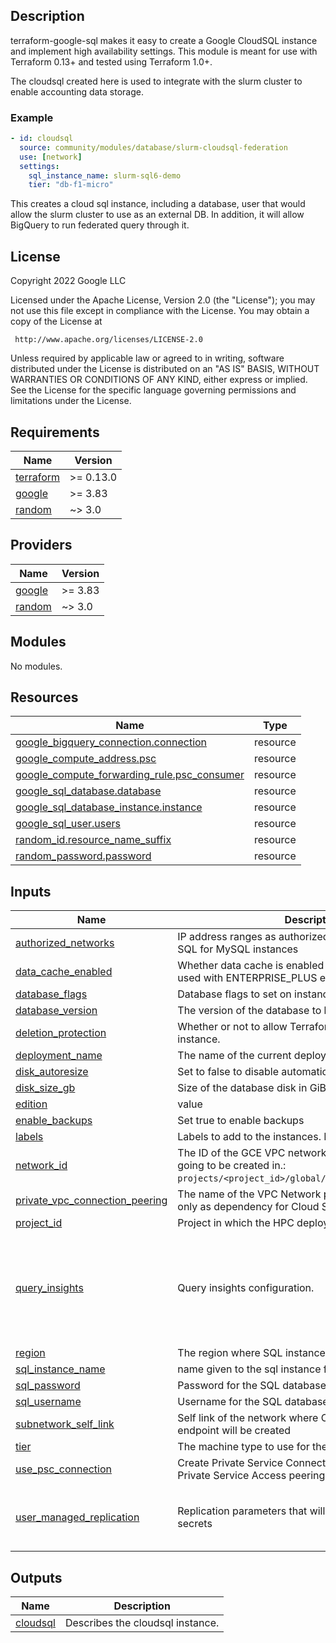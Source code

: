 ## Description

terraform-google-sql makes it easy to create a Google CloudSQL instance and
implement high availability settings. This module is meant for use with
Terraform 0.13+ and tested using Terraform 1.0+.

The cloudsql created here is used to integrate with the slurm cluster to enable
accounting data storage.

### Example

```yaml
- id: cloudsql
  source: community/modules/database/slurm-cloudsql-federation
  use: [network]
  settings:
    sql_instance_name: slurm-sql6-demo
    tier: "db-f1-micro"
```

This creates a cloud sql instance, including a database, user that would allow
the slurm cluster to use as an external DB. In addition, it will allow BigQuery
to run federated query through it.

## License

<!-- BEGINNING OF PRE-COMMIT-TERRAFORM DOCS HOOK -->
Copyright 2022 Google LLC

Licensed under the Apache License, Version 2.0 (the "License");
you may not use this file except in compliance with the License.
You may obtain a copy of the License at

     http://www.apache.org/licenses/LICENSE-2.0

Unless required by applicable law or agreed to in writing, software
distributed under the License is distributed on an "AS IS" BASIS,
WITHOUT WARRANTIES OR CONDITIONS OF ANY KIND, either express or implied.
See the License for the specific language governing permissions and
limitations under the License.

## Requirements

| Name | Version |
|------|---------|
| <a name="requirement_terraform"></a> [terraform](#requirement\_terraform) | >= 0.13.0 |
| <a name="requirement_google"></a> [google](#requirement\_google) | >= 3.83 |
| <a name="requirement_random"></a> [random](#requirement\_random) | ~> 3.0 |

## Providers

| Name | Version |
|------|---------|
| <a name="provider_google"></a> [google](#provider\_google) | >= 3.83 |
| <a name="provider_random"></a> [random](#provider\_random) | ~> 3.0 |

## Modules

No modules.

## Resources

| Name | Type |
|------|------|
| [google_bigquery_connection.connection](https://registry.terraform.io/providers/hashicorp/google/latest/docs/resources/bigquery_connection) | resource |
| [google_compute_address.psc](https://registry.terraform.io/providers/hashicorp/google/latest/docs/resources/compute_address) | resource |
| [google_compute_forwarding_rule.psc_consumer](https://registry.terraform.io/providers/hashicorp/google/latest/docs/resources/compute_forwarding_rule) | resource |
| [google_sql_database.database](https://registry.terraform.io/providers/hashicorp/google/latest/docs/resources/sql_database) | resource |
| [google_sql_database_instance.instance](https://registry.terraform.io/providers/hashicorp/google/latest/docs/resources/sql_database_instance) | resource |
| [google_sql_user.users](https://registry.terraform.io/providers/hashicorp/google/latest/docs/resources/sql_user) | resource |
| [random_id.resource_name_suffix](https://registry.terraform.io/providers/hashicorp/random/latest/docs/resources/id) | resource |
| [random_password.password](https://registry.terraform.io/providers/hashicorp/random/latest/docs/resources/password) | resource |

## Inputs

| Name | Description | Type | Default | Required |
|------|-------------|------|---------|:--------:|
| <a name="input_authorized_networks"></a> [authorized\_networks](#input\_authorized\_networks) | IP address ranges as authorized networks of the Cloud SQL for MySQL instances | `list(string)` | `[]` | no |
| <a name="input_data_cache_enabled"></a> [data\_cache\_enabled](#input\_data\_cache\_enabled) | Whether data cache is enabled for the instance. Can be used with ENTERPRISE\_PLUS edition. | `bool` | `false` | no |
| <a name="input_database_flags"></a> [database\_flags](#input\_database\_flags) | Database flags to set on instance. | `map(string)` | `{}` | no |
| <a name="input_database_version"></a> [database\_version](#input\_database\_version) | The version of the database to be created. | `string` | `"MYSQL_8_0"` | no |
| <a name="input_deletion_protection"></a> [deletion\_protection](#input\_deletion\_protection) | Whether or not to allow Terraform to destroy the instance. | `string` | `false` | no |
| <a name="input_deployment_name"></a> [deployment\_name](#input\_deployment\_name) | The name of the current deployment | `string` | n/a | yes |
| <a name="input_disk_autoresize"></a> [disk\_autoresize](#input\_disk\_autoresize) | Set to false to disable automatic disk grow. | `bool` | `true` | no |
| <a name="input_disk_size_gb"></a> [disk\_size\_gb](#input\_disk\_size\_gb) | Size of the database disk in GiB. | `number` | `null` | no |
| <a name="input_edition"></a> [edition](#input\_edition) | value | `string` | `"ENTERPRISE"` | no |
| <a name="input_enable_backups"></a> [enable\_backups](#input\_enable\_backups) | Set true to enable backups | `bool` | `false` | no |
| <a name="input_labels"></a> [labels](#input\_labels) | Labels to add to the instances. Key-value pairs. | `map(string)` | n/a | yes |
| <a name="input_network_id"></a> [network\_id](#input\_network\_id) | The ID of the GCE VPC network to which the instance is going to be created in.:<br/>`projects/<project_id>/global/networks/<network_name>`" | `string` | n/a | yes |
| <a name="input_private_vpc_connection_peering"></a> [private\_vpc\_connection\_peering](#input\_private\_vpc\_connection\_peering) | The name of the VPC Network peering connection, used only as dependency for Cloud SQL creation. | `string` | `null` | no |
| <a name="input_project_id"></a> [project\_id](#input\_project\_id) | Project in which the HPC deployment will be created | `string` | n/a | yes |
| <a name="input_query_insights"></a> [query\_insights](#input\_query\_insights) | Query insights configuration. | <pre>object({<br/>    enabled                 = optional(bool, false)<br/>    query_plans_per_minute  = optional(number)<br/>    query_string_length     = optional(number)<br/>    record_application_tags = optional(bool)<br/>    record_client_address   = optional(bool)<br/>  })</pre> | `{}` | no |
| <a name="input_region"></a> [region](#input\_region) | The region where SQL instance will be configured | `string` | n/a | yes |
| <a name="input_sql_instance_name"></a> [sql\_instance\_name](#input\_sql\_instance\_name) | name given to the sql instance for ease of identificaion | `string` | n/a | yes |
| <a name="input_sql_password"></a> [sql\_password](#input\_sql\_password) | Password for the SQL database. | `any` | `null` | no |
| <a name="input_sql_username"></a> [sql\_username](#input\_sql\_username) | Username for the SQL database | `string` | `"slurm"` | no |
| <a name="input_subnetwork_self_link"></a> [subnetwork\_self\_link](#input\_subnetwork\_self\_link) | Self link of the network where Cloud SQL instance PSC endpoint will be created | `string` | `null` | no |
| <a name="input_tier"></a> [tier](#input\_tier) | The machine type to use for the SQL instance | `string` | n/a | yes |
| <a name="input_use_psc_connection"></a> [use\_psc\_connection](#input\_use\_psc\_connection) | Create Private Service Connection instead of using Private Service Access peering | `bool` | `false` | no |
| <a name="input_user_managed_replication"></a> [user\_managed\_replication](#input\_user\_managed\_replication) | Replication parameters that will be used for defined secrets | <pre>list(object({<br/>    location     = string<br/>    kms_key_name = optional(string)<br/>  }))</pre> | `[]` | no |

## Outputs

| Name | Description |
|------|-------------|
| <a name="output_cloudsql"></a> [cloudsql](#output\_cloudsql) | Describes the cloudsql instance. |
<!-- END OF PRE-COMMIT-TERRAFORM DOCS HOOK -->
